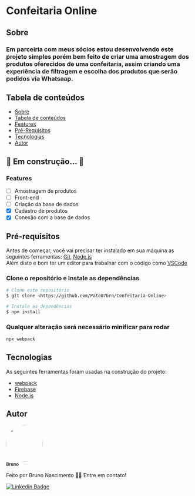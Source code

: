 # Confeitaria Online

## Sobre

### Em parceiria com meus sócios estou desenvolvendo este projeto simples porém bem feito de criar uma amostragem dos produtos oferecidos de uma confeitaria, assim criando uma experiência de filtragem e escolha dos produtos que serão pedidos via Whatsaap.

## Tabela de conteúdos
<!--ts-->
   * [Sobre](#sobre)
   * [Tabela de conteúdos](#tabela-de-conteúdos)
   * [Features](#features)
   * [Pré-Requisitos](#pré-requisitos)
   * [Tecnologias](#tecnologias)
   * [Autor](#autor)
<!--te-->

## 🚧 Em construção... 🚧

### Features 

- [ ] Amostragem de produtos
- [ ] Front-end
- [ ] Criação da base de dados
- [x] Cadastro de produtos
- [x] Conexão com a base de dados

## Pré-requisitos
Antes de começar, você vai precisar ter instalado em sua máquina as seguintes ferramentas:
[Git](https://git-scm.com), [Node.js](https://nodejs.org/en/)
<br>
Além disto é bom ter um editor para trabalhar com o código como [VSCode](https://code.visualstudio.com/)


### Clone o repositório e Instale as dependências
```bash
# Clone este repositório
$ git clone <https://github.com/Pato07brn/Confeitaria-Online>

# Instale as dependências
$ npm install
```

### Qualquer alteração será necessário minificar para rodar 
```bash
npx webpack
```

## Tecnologias

As seguintes ferramentas foram usadas na construção do projeto:

- [webpack](https://webpack.js.org/) 
- [Firebase](https://firebase.google.com)
- [Node.js](https://nodejs.org/en/)

## Autor

<a href="https://www.linkedin.com/in/bruno-nascimento-605920181/">
 <img style="border-radius: 50%;" src="https://avatars.githubusercontent.com/u/60072885?s=400&u=2a0f020c855eec077ea78eeec414d12e29b5ca9b&v=4" width="100px;" alt=""/>
 <br />
 <sub><b>Bruno</b></sub></a></a>


Feito por Bruno Nascimento 👋🏽 Entre em contato!

[![Linkedin Badge](https://img.shields.io/badge/-Bruno-blue?style=flat-square&logo=https://www.linkedin.com/in/bruno-nascimento-605920181//)](https://www.linkedin.com/in/bruno-nascimento-605920181/) 
